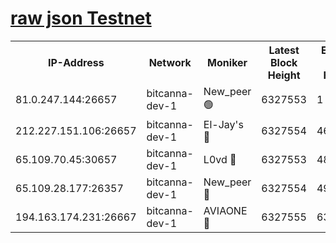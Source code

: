 [raw json Testnet](https://rpc-check.bcat.stavr.tech/bcat/rpc-bcat-result.json)
=


<table><tr><th>IP-Address</th><th>Network</th><th>Moniker</th><th>Latest Block Height</th><th>Earliest Block Height</th><th>Catching Up</th><th>Tx Index</th><th>Voting Power</th><th>Scan Time</th></tr><tr><td>81.0.247.144:26657</td><td>bitcanna-dev-1</td><td>New_peer 🟢</td><td>6327553</td><td>1</td><td>False</td><td>on</td><td>0</td><td>2024-02-07T00:47:14.623895631UTC</td></tr><tr><td>212.227.151.106:26657</td><td>bitcanna-dev-1</td><td>El-Jay's 🔴</td><td>6327554</td><td>4670391</td><td>False</td><td>on</td><td>2218164</td><td>2024-02-07T00:47:21.447538090UTC</td></tr><tr><td>65.109.70.45:30657</td><td>bitcanna-dev-1</td><td>L0vd 🔴</td><td>6327553</td><td>4828155</td><td>False</td><td>on</td><td>307920</td><td>2024-02-07T00:47:15.025140629UTC</td></tr><tr><td>65.109.28.177:26357</td><td>bitcanna-dev-1</td><td>New_peer 🔴</td><td>6327554</td><td>4952911</td><td>False</td><td>on</td><td>2237067</td><td>2024-02-07T00:47:21.872825460UTC</td></tr><tr><td>194.163.174.231:26667</td><td>bitcanna-dev-1</td><td>AVIAONE 🔴</td><td>6327555</td><td>6326491</td><td>False</td><td>on</td><td>1949865</td><td>2024-02-07T00:47:26.321578498UTC</td></tr></table>